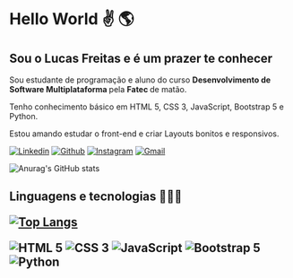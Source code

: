<h1>Hello World ✌️ 🌎</h2> 
<h2>Sou o Lucas Freitas e é um prazer te conhecer</h2> 
<p> Sou estudante de programação e aluno do curso 
<strong> Desenvolvimento de Software Multiplataforma </strong> pela <strong> Fatec </Strong> de matão.</p>
<p>Tenho conhecimento básico em HTML 5, CSS 3, JavaScript, Bootstrap 5 e Python.</p>

<p>Estou amando estudar o front-end e criar Layouts bonitos e responsivos.</p>

[![Linkedin](https://img.shields.io/badge/LinkedIn-0077B5?style=for-the-badge&logo=linkedin&logoColor=white)](https://www.linkedin.com/in/lucas-freitas-32b618141/)
[![Github](	https://img.shields.io/badge/GitHub-100000?style=for-the-badge&logo=github&logoColor=white)](https://github.com/Lucas-A-Freitas)
[![Instagram](https://img.shields.io/badge/Instagram-E4405F?style=for-the-badge&logo=instagram&logoColor=white)](https://www.instagram.com/luasc_fre/)
<a href="mailto:lucasfreitas693@gmail.com?subject=Contato atraves do GitHub" title="">![Gmail](https://img.shields.io/badge/Gmail-D14836?style=for-the-badge&logo=gmail&logoColor=white)</a>


![Anurag's GitHub stats](https://github-readme-stats.vercel.app/api?username=Lucas-A-Freitas&show_icons=true&theme=merko)



<h2>Linguagens e tecnologias 👨🏻‍💻 


[![Top Langs](https://github-readme-stats.vercel.app/api/top-langs/?username=Lucas-A-Freitas&layout=compact)](https://github.com/Lucas-A-Freitas/github-readme-stats)

<div style='display: inline_block'> 
    <img alt="HTML 5" src="https://img.shields.io/badge/HTML5-E34F26?style=for-the-badge&logo=html5&logoColor=white">
    <img alt="CSS 3" src="https://img.shields.io/badge/CSS3-1572B6?style=for-the-badge&logo=css3&logoColor=white">
    <img alt="JavaScript" src="https://img.shields.io/badge/JavaScript-F7DF1E?style=for-the-badge&logo=javascript&logoColor=black">
    <img alt="Bootstrap 5" src="https://img.shields.io/badge/Bootstrap-563D7C?style=for-the-badge&logo=bootstrap&logoColor=white">
    <img alt="Python" src="https://img.shields.io/badge/Python-3776AB?style=for-the-badge&logo=python&logoColor=white">
</div>
